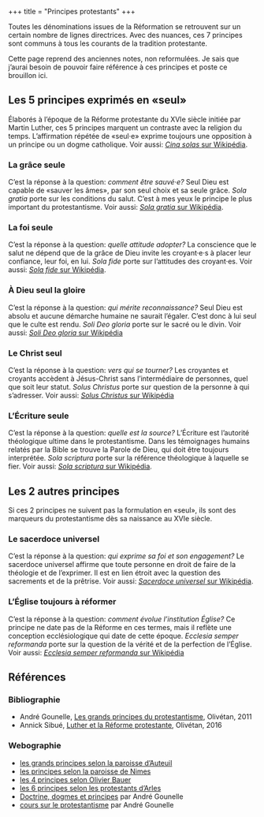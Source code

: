 +++
title = "Principes protestants"
+++

Toutes les dénominations issues de la Réformation se retrouvent sur un certain nombre de lignes directrices. Avec des nuances, ces 7 principes sont communs à tous les courants de la tradition protestante.

Cette page reprend des anciennes notes, non reformulées. Je sais que j’aurai besoin de pouvoir faire référence à ces principes et poste ce brouillon ici.

## Les 5 principes exprimés en «seul»

Élaborés à l’époque de la Réforme protestante du XVIe siècle initiée par Martin Luther, ces 5 principes marquent un contraste avec la religion du temps. L’affirmation répétée de «seul·e» exprime toujours une opposition à un principe ou un dogme catholique. Voir aussi: [*Cinq solas* sur Wikipédia](https://fr.wikipedia.org/wiki/Sola_gratia).

### La grâce seule

C’est la réponse à la question: *comment être sauvé·e?* Seul Dieu est capable de «sauver les âmes», par son seul choix et sa seule grâce. *Sola gratia* porte sur les conditions du salut. C’est à mes yeux le principe le plus important du protestantisme. Voir aussi: [*Sola gratia* sur Wikipédia](https://fr.wikipedia.org/wiki/Sola_gratia).

### La foi seule

C’est la réponse à la question: *quelle attitude adopter?* La conscience que le salut ne dépend que de la grâce de Dieu invite les croyant·e·s à placer leur confiance, leur foi, en lui. *Sola fide* porte sur l’attitudes des croyant·es. Voir aussi: [*Sola fide* sur Wikipédia](https://fr.wikipedia.org/wiki/Sola_fide).

### À Dieu seul la gloire

C’est la réponse à la question: *qui mérite reconnaissance?* Seul Dieu est absolu et aucune démarche humaine ne saurait l’égaler. C’est donc à lui seul que le culte est rendu. *Soli Deo gloria* porte sur le sacré ou le divin. Voir aussi: [*Soli Deo gloria* sur Wikipédia](https://fr.wikipedia.org/wiki/Soli_Deo_gloria)

### Le Christ seul

C’est la réponse à la question: *vers qui se tourner?* Les croyantes et croyants accèdent à Jésus-Christ sans l’intermédiaire de personnes, quel que soit leur statut. *Solus Christus* porte sur question de la personne à qui s’adresser. Voir aussi: [*Solus Christus* sur Wikipédia](https://fr.wikipedia.org/wiki/Solus_Christus)

### L’Écriture seule

C’est la réponse à la question: *quelle est la source?* L’Écriture est l’autorité théologique ultime dans le protestantisme. Dans les témoignages humains relatés par la Bible se trouve la Parole de Dieu, qui doit être toujours interprétée. *Sola scriptura* porte sur la référence théologique à laquelle se fier. Voir aussi: [*Sola scriptura* sur Wikipédia](https://fr.wikipedia.org/wiki/Sola_scriptura).

## Les 2 autres principes

Si ces 2 principes ne suivent pas la formulation en «seul», ils sont des marqueurs du protestantisme dès sa naissance au XVIe siècle.

### Le sacerdoce universel

C’est la réponse à la question: *qui exprime sa foi et son engagement?* Le sacerdoce universel affirme que toute personne en droit de faire de la théologie et de l’exprimer. Il est en lien étroit avec la question des sacrements et de la prêtrise. Voir aussi: [*Sacerdoce universel* sur Wikipédia](https://fr.wikipedia.org/wiki/Sacerdoce_universel).

### L’Église toujours à réformer

C’est la réponse à la question: *comment évolue l’institution Église?* Ce principe ne date pas de la Réforme en ces termes, mais il reflète une conception ecclésiologique qui date de cette époque. *Ecclesia semper reformanda* porte sur la question de la vérité et de la perfection de l’Église. Voir aussi: [*Ecclesia semper reformanda* sur Wikipédia](https://fr.wikipedia.org/wiki/Ecclesia_semper_reformanda)

## Références

### Bibliographie

- André Gounelle, [Les grands principes du protestantisme](https://www.editions-olivetan.com/reflexion-et-essais/222-les-grands-principes-du-protestantisme-edition-2011.html), Olivétan, 2011
- Annick Sibué, [Luther et la Réforme protestante](https://www.editions-olivetan.com/martin-luther/735-895-luther-et-la-reforme-protestante-.html), Olivétan, 2016

### Webographie

- [les grands principes selon la paroisse d’Auteuil](https://www.eglise-protestante-unie.fr/Auteuil-p71615/fiche/les-grands-principes-du-protestantisme-10590)
- [les principes selon la paroisse de Nimes](https://nimes-eglise-protestante-unie.fr/principes-protestants/)
- [les 4 principes selon Olivier Bauer](https://olivierbauer.org/2015/10/26/les-quatre-grands-principes-du-protestantisme/)
- [les 6 principes selon les protestants d’Arles](https://nimes-eglise-protestante-unie.fr/principes-protestants/)
- [Doctrine, dogmes et principes](http://andregounelle.fr/vocabulaire-theologique/doctrines-dogmes-et-principes.php) par André Gounelle
- [cours sur le protestantisme](http://andregounelle.fr/protestantisme/index.php) par André Gounelle
